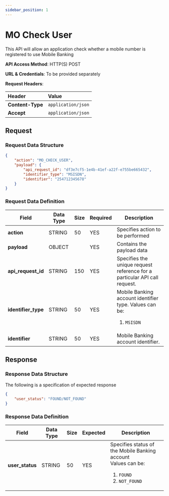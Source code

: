 ```yaml
---
sidebar_position: 1
---
```


# MO Check User

This API will allow an application check whether a mobile number is registered to use Mobile Banking

__API Access Method__: HTTP(S) POST<br/>

__URL & Credentials__: To be provided separately<br/>

__Request Headers__:<br/>

|  Header    |  Value     | 
| :----- | :---------- |
|  __Content-Type__     |  ```application/json``` |
|  __Accept__     |  ```application/json``` |

## Request

### Request Data Structure

```json
{
	"action": "MO_CHECK_USER",
	"payload": {
		"api_request_id": "df3e7cf5-1e4b-41ef-a22f-e755be665432",
		"identifier_type": "MSISDN",
		"identifier": "254712345678"
	}
}
```

### Request Data Definition

| **Field** | **Data Type** | **Size** | **Required** | **Description** |
| --- | --- | --- | --- | --- |
| **action** | STRING | 50 | YES | Specifies action to be performed |
| **payload** | OBJECT | | YES | Contains the payload data |
| **api_request_id** | STRING | 150 | YES | Specifies the unique request reference for a particular API call request. |
| **identifier_type** | STRING | 50 | YES | Mobile Banking account identifier type. Values can be:<br/> <ol><li>```MSISDN``` </li></ol>|
| **identifier** | STRING | 50 | YES | Mobile Banking account identifier. |

## Response

### Response Data Structure

The following is a specification of expected response

```json
{
	"user_status": "FOUND/NOT_FOUND"
}
```

### Response Data Definition

| **Field** | **Data Type** | **Size** | **Expected** | **Description** |
| --- | --- | --- | --- | --- |
| **user_status** | STRING | 50 | YES | Specifies status of the Mobile Banking account<br/>Values can be:<br/> <ol><li>```FOUND``` </li><li>```NOT_FOUND``` </li></ol>|
